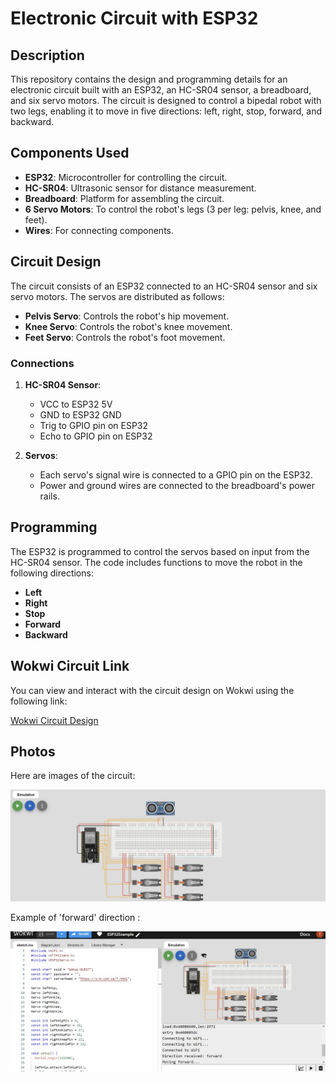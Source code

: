 # Electronic Circuit with ESP32

## Description

This repository contains the design and programming details for an electronic circuit built with an ESP32, an HC-SR04 sensor, a breadboard, and six servo motors. The circuit is designed to control a bipedal robot with two legs, enabling it to move in five directions: left, right, stop, forward, and backward.

## Components Used

- **ESP32**: Microcontroller for controlling the circuit.
- **HC-SR04**: Ultrasonic sensor for distance measurement.
- **Breadboard**: Platform for assembling the circuit.
- **6 Servo Motors**: To control the robot's legs (3 per leg: pelvis, knee, and feet).
- **Wires**: For connecting components.

## Circuit Design

The circuit consists of an ESP32 connected to an HC-SR04 sensor and six servo motors. The servos are distributed as follows:
- **Pelvis Servo**: Controls the robot's hip movement.
- **Knee Servo**: Controls the robot's knee movement.
- **Feet Servo**: Controls the robot's foot movement.

### Connections

1. **HC-SR04 Sensor**:
   - VCC to ESP32 5V
   - GND to ESP32 GND
   - Trig to GPIO pin on ESP32
   - Echo to GPIO pin on ESP32

2. **Servos**:
   - Each servo's signal wire is connected to a GPIO pin on the ESP32.
   - Power and ground wires are connected to the breadboard's power rails.

## Programming

The ESP32 is programmed to control the servos based on input from the HC-SR04 sensor. The code includes functions to move the robot in the following directions:
- **Left**
- **Right**
- **Stop**
- **Forward**
- **Backward**

## Wokwi Circuit Link

You can view and interact with the circuit design on Wokwi using the following link:

[Wokwi Circuit Design]((https://wokwi.com/projects/403409215403308033))

## Photos

Here are images of the circuit:

![Circuit Photo 1](IMG_5275.jpg)

Example of 'forward' direction :

![Circuit Photo 2](IMG_5273.jpg)

